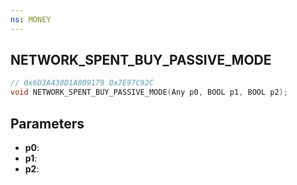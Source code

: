 ```yaml
---
ns: MONEY
---
```

## NETWORK_SPENT_BUY_PASSIVE_MODE

```c
// 0x6D3A430D1A809179 0x7E97C92C
void NETWORK_SPENT_BUY_PASSIVE_MODE(Any p0, BOOL p1, BOOL p2);
```


## Parameters
* **p0**: 
* **p1**: 
* **p2**: 

